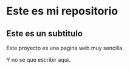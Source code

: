 # Este es mi repositorio
## Este es un subtitulo
Este proyecto es una pagina web muy sencilla.

Y no se que escribir aqui.